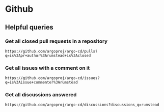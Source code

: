 # Github
## Helpful queries
### Get all closed pull requests in a repository
```
https://github.com/argoproj/argo-cd/pulls?q=is%3Apr+author%3Arumstead+is%3Aclosed
```
### Get all issues with a comment on it
```
https://github.com/argoproj/argo-cd/issues?q=is%3Aissue+commenter%3Arumstead
```
### Get all discussions answered
```
https://github.com/argoproj/argo-cd/discussions?discussions_q=rumstead
```
